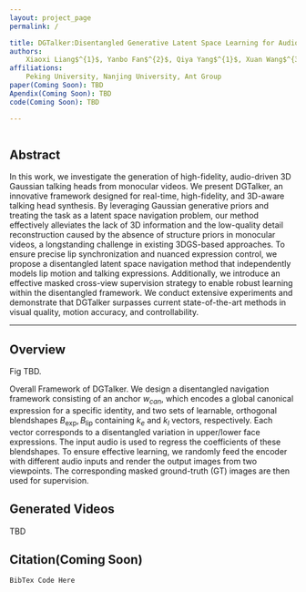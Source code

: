 ```yaml
---
layout: project_page
permalink: /

title: DGTalker:Disentangled Generative Latent Space Learning for Audio-Driven Gaussian Talking Heads
authors:
    Xiaoxi Liang$^{1}$, Yanbo Fan$^{2}$, Qiya Yang$^{1}$, Xuan Wang$^{3}$, Wei Gao$^{1}$, Ge Li$^{1}$
affiliations:
    Peking University, Nanjing University, Ant Group
paper(Coming Soon): TBD
Apendix(Coming Soon): TBD
code(Coming Soon): TBD

---
```


<!-- Using HTML to center the abstract -->
<div class="columns is-centered has-text-centered">
    <div class="column is-four-fifths">
        <h2>Abstract</h2>
        <div class="content has-text-justified">
In this work, we investigate the generation of high-fidelity, audio-driven 3D Gaussian talking heads from monocular videos. We present DGTalker, an innovative framework designed for real-time, high-fidelity, and 3D-aware talking head synthesis. By leveraging Gaussian generative priors and treating the task as a latent space navigation problem, our method effectively alleviates the lack of 3D information and the low-quality detail reconstruction caused by the absence of structure priors in monocular videos, a longstanding challenge in existing 3DGS-based approaches.  To ensure precise lip synchronization and nuanced expression control, we propose a disentangled latent space navigation method that independently models lip motion and talking expressions. Additionally, we introduce an effective masked cross-view supervision strategy to enable robust learning within the disentangled framework. We conduct extensive experiments and demonstrate that DGTalker surpasses current state-of-the-art methods in visual quality, motion accuracy, and controllability.
        </div>
    </div>
</div>

---


## Overview
Fig TBD.

Overall Framework of DGTalker. We design a disentangled navigation framework consisting of an anchor $w_{can}$, which encodes a global canonical expression for a specific identity, and two sets of learnable, orthogonal blendshapes ${B_\text{exp}, B_\text{lip}}$ containing $k_e$ and $k_l$ vectors, respectively. Each vector corresponds to a disentangled variation in upper/lower face expressions. The input audio is used to regress the coefficients of these blendshapes. To ensure effective learning, we randomly feed the encoder with different audio inputs and render the output images from two viewpoints. The corresponding masked ground-truth (GT) images are then used for supervision.



## Generated Videos
TBD

## Citation(Coming Soon)
```
BibTex Code Here
```
